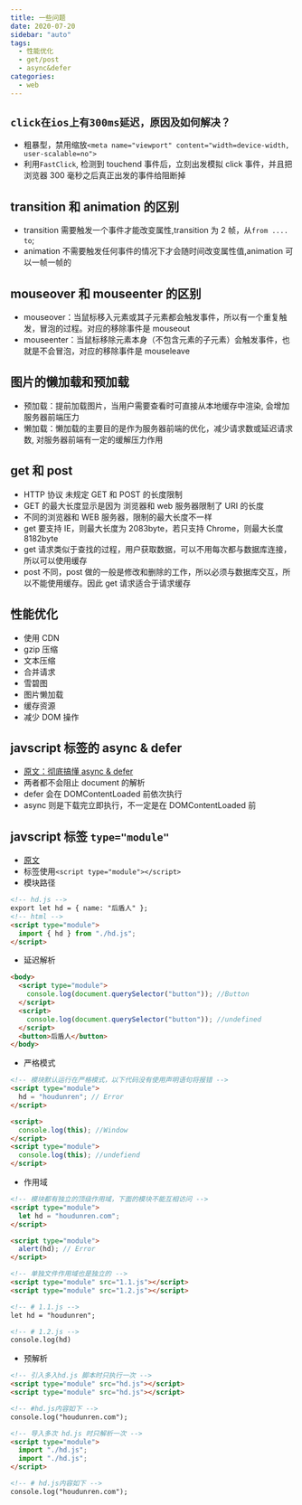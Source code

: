 ```yaml
---
title: 一些问题
date: 2020-07-20
sidebar: "auto"
tags:
  - 性能优化
  - get/post
  - async&defer
categories:
  - web
---
```


## `click在ios上有300ms延迟，原因及如何解决？`

- 粗暴型，禁用缩放`<meta name="viewport" content="width=device-width, user-scalable=no">`
- 利用`FastClick`, 检测到 touchend 事件后，立刻出发模拟 click 事件，并且把浏览器 300 毫秒之后真正出发的事件给阻断掉

## transition 和 animation 的区别

- transition 需要触发一个事件才能改变属性,transition 为 2 帧，从`from .... to`;
- animation 不需要触发任何事件的情况下才会随时间改变属性值,animation 可以一帧一帧的

## mouseover 和 mouseenter 的区别

- mouseover：当鼠标移入元素或其子元素都会触发事件，所以有一个重复触发，冒泡的过程。对应的移除事件是 mouseout
- mouseenter：当鼠标移除元素本身（不包含元素的子元素）会触发事件，也就是不会冒泡，对应的移除事件是 mouseleave

## 图片的懒加载和预加载

- 预加载：提前加载图片，当用户需要查看时可直接从本地缓存中渲染, 会增加服务器前端压力
- 懒加载：懒加载的主要目的是作为服务器前端的优化，减少请求数或延迟请求数, 对服务器前端有一定的缓解压力作用

## get 和 post

- HTTP 协议 未规定 GET 和 POST 的长度限制
- GET 的最大长度显示是因为 浏览器和 web 服务器限制了 URI 的长度
- 不同的浏览器和 WEB 服务器，限制的最大长度不一样
- get 要支持 IE，则最大长度为 2083byte，若只支持 Chrome，则最大长度 8182byte
- get 请求类似于查找的过程，用户获取数据，可以不用每次都与数据库连接，所以可以使用缓存
- post 不同，post 做的一般是修改和删除的工作，所以必须与数据库交互，所以不能使用缓存。因此 get 请求适合于请求缓存

## 性能优化

- 使用 CDN
- gzip 压缩
- 文本压缩
- 合并请求
- 雪碧图
- 图片懒加载
- 缓存资源
- 减少 DOM 操作

## javscript 标签的 async & defer

- [原文：彻底搞懂 async & defer](https://github.com/xiaoyu2er/blog/issues/8)
- 两者都不会阻止 document 的解析
- defer 会在 DOMContentLoaded 前依次执行
- async 则是下载完立即执行，不一定是在 DOMContentLoaded 前

## javscript 标签 `type="module"`

- [原文](http://houdunren.gitee.io/note/js/13%20%E6%A8%A1%E5%9D%97%E8%AE%BE%E8%AE%A1.html#%E6%A0%87%E7%AD%BE%E4%BD%BF%E7%94%A8)
- 标签使用`<script type="module"></script>`
- 模块路径

```html
<!-- hd.js -->
export let hd = { name: "后盾人" };
<!-- html -->
<script type="module">
  import { hd } from "./hd.js";
</script>
```

- 延迟解析

```html
<body>
  <script type="module">
    console.log(document.querySelector("button")); //Button
  </script>
  <script>
    console.log(document.querySelector("button")); //undefined
  </script>
  <button>后盾人</button>
</body>
```

- 严格模式

```html
<!-- 模块默认运行在严格模式，以下代码没有使用声明语句将报错 -->
<script type="module">
  hd = "houdunren"; // Error
</script>

<script>
  console.log(this); //Window
</script>
<script type="module">
  console.log(this); //undefiend
</script>
```

- 作用域

```html
<!-- 模块都有独立的顶级作用域，下面的模块不能互相访问 -->
<script type="module">
  let hd = "houdunren.com";
</script>

<script type="module">
  alert(hd); // Error
</script>

<!-- 单独文件作用域也是独立的 -->
<script type="module" src="1.1.js"></script>
<script type="module" src="1.2.js"></script>

<!-- # 1.1.js -->
let hd = "houdunren";

<!-- # 1.2.js -->
console.log(hd)
```

- 预解析

```html
<!-- 引入多入hd.js 脚本时只执行一次 -->
<script type="module" src="hd.js"></script>
<script type="module" src="hd.js"></script>

<!-- #hd.js内容如下 -->
console.log("houdunren.com");

<!-- 导入多次 hd.js 时只解析一次 -->
<script type="module">
  import "./hd.js";
  import "./hd.js";
</script>

<!-- # hd.js内容如下 -->
console.log("houdunren.com");
```
